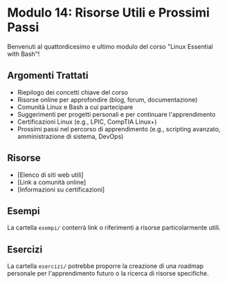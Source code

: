 # Modulo 14: Risorse Utili e Prossimi Passi

Benvenuti al quattordicesimo e ultimo modulo del corso "Linux Essential with Bash"!

## Argomenti Trattati

- Riepilogo dei concetti chiave del corso
- Risorse online per approfondire (blog, forum, documentazione)
- Comunità Linux e Bash a cui partecipare
- Suggerimenti per progetti personali e per continuare l'apprendimento
- Certificazioni Linux (e.g., LPIC, CompTIA Linux+)
- Prossimi passi nel percorso di apprendimento (e.g., scripting avanzato, amministrazione di sistema, DevOps)

## Risorse

- [Elenco di siti web utili]
- [Link a comunità online]
- [Informazioni su certificazioni]

## Esempi

La cartella `esempi/` conterrà link o riferimenti a risorse particolarmente utili.

## Esercizi

La cartella `esercizi/` potrebbe proporre la creazione di una roadmap personale per l'apprendimento futuro o la ricerca di risorse specifiche.